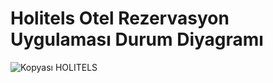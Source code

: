 #  Holitels Otel Rezervasyon Uygulaması Durum Diyagramı

![Kopyası HOLITELS](https://github.com/user-attachments/assets/25440b2c-b8a5-4b6f-a3cb-b50eb2cb9e2f)
